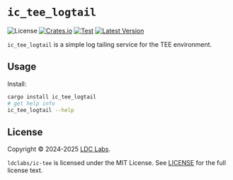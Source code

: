 # `ic_tee_logtail`
![License](https://img.shields.io/crates/l/ic_tee_logtail.svg)
[![Crates.io](https://img.shields.io/crates/d/ic_tee_logtail.svg)](https://crates.io/crates/ic_tee_logtail)
[![Test](https://github.com/ldclabs/ic-tee/actions/workflows/test.yml/badge.svg)](https://github.com/ldclabs/ic-tee/actions/workflows/test.yml)
[![Latest Version](https://img.shields.io/crates/v/ic_tee_logtail.svg)](https://crates.io/crates/ic_tee_logtail)

`ic_tee_logtail` is a simple log tailing service for the TEE environment.

## Usage

Install:
```sh
cargo install ic_tee_logtail
# get help info
ic_tee_logtail --help
```

## License
Copyright © 2024-2025 [LDC Labs](https://github.com/ldclabs).

`ldclabs/ic-tee` is licensed under the MIT License. See [LICENSE](../../LICENSE-MIT) for the full license text.
